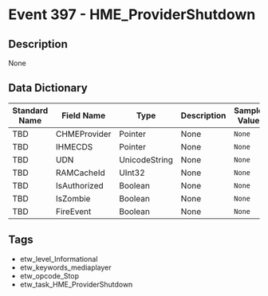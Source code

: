 # Event 397 - HME_ProviderShutdown

## Description
None

## Data Dictionary
|Standard Name|Field Name|Type|Description|Sample Value|
|---|---|---|---|---|
|TBD|CHMEProvider|Pointer|None|`None`|
|TBD|IHMECDS|Pointer|None|`None`|
|TBD|UDN|UnicodeString|None|`None`|
|TBD|RAMCacheId|UInt32|None|`None`|
|TBD|IsAuthorized|Boolean|None|`None`|
|TBD|IsZombie|Boolean|None|`None`|
|TBD|FireEvent|Boolean|None|`None`|

## Tags
* etw_level_Informational
* etw_keywords_mediaplayer
* etw_opcode_Stop
* etw_task_HME_ProviderShutdown